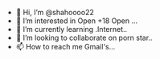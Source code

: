 - 👋 Hi, I’m @shahoooo22
- 👀 I’m interested in Open +18 Open ...
- 🌱 I’m currently learning .Internet..
- 💞️ I’m looking to collaborate on porn star..
- 📫 How to reach me Gmail's...

<!---
shahoooo22/shahoooo22 is a ✨ special ✨ repository because its `README.md` (this file) appears on your GitHub profile.
You can click the Preview link to take a look at your changes.
--->
